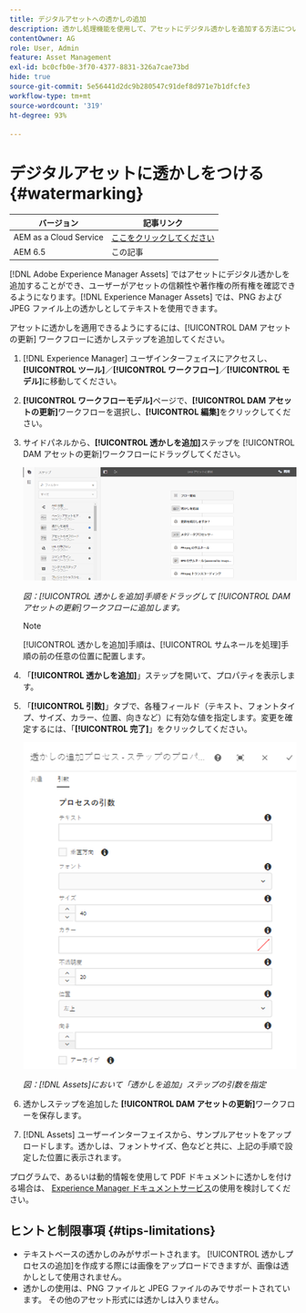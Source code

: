```yaml
---
title: デジタルアセットへの透かしの追加
description: 透かし処理機能を使用して、アセットにデジタル透かしを追加する方法について学びます。
contentOwner: AG
role: User, Admin
feature: Asset Management
exl-id: bc0cfb0e-3f70-4377-8831-326a7cae73bd
hide: true
source-git-commit: 5e56441d2dc9b280547c91def8d971e7b1dfcfe3
workflow-type: tm+mt
source-wordcount: '319'
ht-degree: 93%

---
```


# デジタルアセットに透かしをつける {#watermarking}

| バージョン | 記事リンク |
| -------- | ---------------------------- |
| AEM as a Cloud Service | [ここをクリックしてください](https://experienceleague.adobe.com/docs/experience-manager-cloud-service/content/assets/manage/watermark-assets.html?lang=ja) |
| AEM 6.5 | この記事 |

[!DNL Adobe Experience Manager Assets] ではアセットにデジタル透かしを追加することができ、ユーザーがアセットの信頼性や著作権の所有権を確認できるようになります。[!DNL Experience Manager Assets] では、PNG および JPEG ファイル上の透かしとしてテキストを使用できます。

アセットに透かしを適用できるようにするには、[!UICONTROL DAM アセットの更新] ワークフローに透かしステップを追加してください。

1. [!DNL Experience Manager] ユーザインターフェイスにアクセスし、**[!UICONTROL ツール]**／**[!UICONTROL ワークフロー]**／**[!UICONTROL モデル]**&#x200B;に移動してください。 
1. **[!UICONTROL ワークフローモデル]**&#x200B;ページで、**[!UICONTROL DAM アセットの更新]**&#x200B;ワークフローを選択し、**[!UICONTROL 編集]**&#x200B;をクリックしてください。

1. サイドパネルから、**[!UICONTROL 透かしを追加]**&#x200B;ステップを [!UICONTROL DAM アセットの更新]ワークフローにドラッグしてください。

   ![[!UICONTROL 透かしを追加]手順をドラッグして、[!UICONTROL DAM アセットの更新]ワークフローに追加](assets/add_watermark_step_aem_assets.png)

   *図：[!UICONTROL 透かしを追加]手順をドラッグして [!UICONTROL DAM アセットの更新]ワークフローに追加します。*

   >[!NOTE]
   >
   >[!UICONTROL 透かしを追加]手順は、[!UICONTROL サムネールを処理]手順の前の任意の位置に配置します。

1. 「**[!UICONTROL 透かしを追加]**」ステップを開いて、プロパティを表示します。
1. 「**[!UICONTROL 引数]**」タブで、各種フィールド（テキスト、フォントタイプ、サイズ、カラー、位置、向きなど）に有効な値を指定します。変更を確定するには、「**[!UICONTROL 完了]**」をクリックしてください。

   ![以下に「透かしを追加」ステップの引数を指定[!DNL Assets]](assets/arguments_add_watermark_aem_assets.png)

   *図：[!DNL Assets]において「透かしを追加」ステップの引数を指定*

1. 透かしステップを追加した **[!UICONTROL DAM アセットの更新]**&#x200B;ワークフローを保存します。
1. [!DNL Assets] ユーザーインターフェイスから、サンプルアセットをアップロードします。透かしは、フォントサイズ、色などと共に、上記の手順で設定した位置に表示されます。

プログラムで、あるいは動的情報を使用して PDF ドキュメントに透かしを付ける場合は、 [Experience Manager ドキュメントサービス](/help/forms/using/overview-aem-document-services.md)の使用を検討してください。

## ヒントと制限事項 {#tips-limitations}

* テキストベースの透かしのみがサポートされます。 [!UICONTROL 透かしプロセスの追加]を作成する際には画像をアップロードできますが、画像は透かしとして使用されません。
* 透かしの使用は、PNG ファイルと JPEG ファイルのみでサポートされています。 その他のアセット形式には透かしは入りません。
